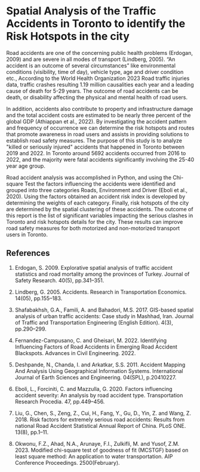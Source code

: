 # Spatial Analysis of the Traffic Accidents in Toronto to identify the Risk Hotspots in the city
Road accidents are one of the concerning public health problems (Erdogan, 2009) and are severe in all modes of transport (Lindberg, 2005). “An accident is an outcome of several circumstances” like environmental conditions (visibility, time of day), vehicle type, age and driver condition etc., According to the World Health Organization 2023 Road traffic injuries data, traffic crashes resulting 1.19 million causalities each year and a leading cause of death for 5-29 years. The outcome of road accidents can be death, or disability affecting the physical and mental health of road users. 

In addition, accidents also contribute to property and infrastructure damage and the total accident costs are estimated to be nearly three percent of the global GDP (Athiappan et al., 2022). By investigating the accident pattern and frequency of occurrence we can determine the risk hotspots and routes that promote awareness in road users and assists in providing solutions to establish road safety measures.  The purpose of this study is to analyze "killed or seriously injured" accidents that happened in Toronto between 2019 and 2022. In Toronto around 5692 accidents occurred from 2016 to 2022, and the majority were fatal accidents significantly involving the 25-40 year age group. 

Road accident analysis was accomplished in Python, and using the Chi-square Test the factors influencing the accidents were identified and grouped into three categories Roads, Environment and Driver (Eboli et al., 2020). Using the factors obtained an accident risk index is developed by determining the weights of each category. Finally, risk hotspots of the city are determined by the spatial clustering of these accidents. The outcome of this report is the list of significant variables impacting the serious clashes in Toronto and risk hotspots details for the city. These results can improve road safety measures for both motorized and non-motorized transport users in Toronto. 

## References

1.  Erdogan, S. 2009. Explorative spatial analysis of traffic accident statistics and road mortality among the provinces of Turkey. Journal of Safety Research. 40(5), pp.341–351.

2.  Lindberg, G. 2005. Accidents. Research in Transportation Economics. 14(05), pp.155–183.

3.  Shafabakhsh, G.A., Famili, A. and Bahadori, M.S. 2017. GIS-based spatial analysis of urban traffic accidents: Case study in Mashhad, Iran. Journal of Traffic and Transportation Engineering (English Edition). 4(3), pp.290–299.

4.  Fernandez-Campusano, C. and Gheisari, M. 2022. Identifying Influencing Factors of Road Accidents in Emerging Road Accident Blackspots. Advances in Civil Engineering. 2022.

5.  Deshpande, N., Chanda, I. and Arkatkar, S.S. 2011. Accident Mapping And Analysis Using Geographical Information Systems. International Journal of Earth Sciences and Engineering. 04(SPL), p.20410227.

6.  Eboli, L., Forciniti, C. and Mazzulla, G. 2020. Factors influencing accident severity: An analysis by road accident type. Transportation Research Procedia. 47, pp.449–456.

7.  Liu, G., Chen, S., Zeng, Z., Cui, H., Fang, Y., Gu, D., Yin, Z. and Wang, Z. 2018. Risk factors for extremely serious road accidents: Results from national Road Accident Statistical Annual Report of China. PLoS ONE. 13(8), pp.1–11.

8.  Okwonu, F.Z., Ahad, N.A., Arunaye, F.I., Zulkifli, M. and Yusof, Z.M. 2023. Modified chi-square test of goodness of fit (MCSTGF) based on least square method: An application to water transportation. AIP Conference Proceedings. 2500(February).

